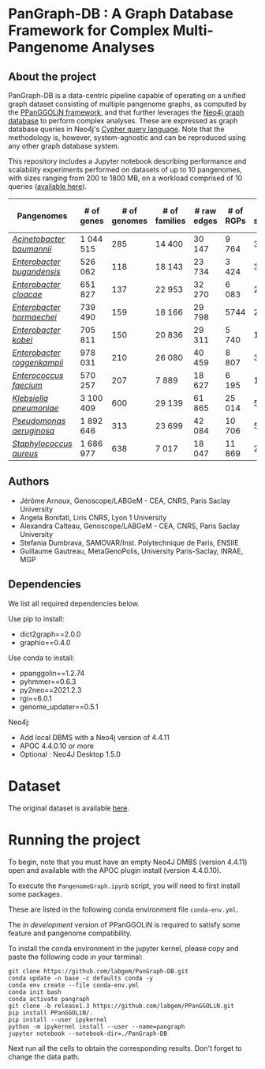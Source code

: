 # PanGraph-DB : A Graph Database Framework for Complex Multi-Pangenome Analyses

## About the project

PanGraph-DB is a data-centric pipeline capable of operating on a unified graph dataset consisting of multiple pangenome graphs, as computed by the [PPanGGOLiN framework](https://github.com/labgem/PPanGGOLiN), and that further leverages the [Neo4j graph database](https://neo4j.com/) to perform complex analyses. These are expressed as graph database queries in Neo4j's [Cypher query language](https://neo4j.com/developer/cypher/). Note that the methodology is, however, system-agnostic and can be reproduced using any other graph database system.

This repository includes a Jupyter notebook describing performance and scalability experiments performed on datasets of up to 10 pangenomes, with sizes ranging from 200 to 1800 MB, on a workload comprised of 10 queries ([available here](./script/python/wf.py)).

| Pangenomes                                                                                                           | \# of genes | \# of genomes | \# of families | \# raw edges | \# of RGPs | \# of spots | \# of modules | HDF5 size (MB) |
|----------------------------------------------------------------------------------------------------------------------|-------------|---------------|----------------|--------------|------------|-------------|---------------|----------------|
| [*Acinetobacter baumannii*](https://drive.google.com/file/d/1vMw6qKszr3GZjeJibdGRNJOY04xwA5OU/view?usp=share_link)   | 1 044 515   | 285           | 14 400         | 30 147       | 9 764      | 364         | 609           | 616            |
| [*Enterobacter bugandensis*](https://drive.google.com/file/d/1HoXGoRCxEWAbLMd7xt18ZjeAfUeOfqwq/view?usp=share_link)  | 526 062     | 118           | 18 143         | 23 734       | 3 424      | 326         | 250           | 212            |
| [*Enterobacter cloacae*](https://drive.google.com/file/d/1QOEUpcne4vqMgkpwSW3pADf7yRNaCdaB/view?usp=share_link)      | 651 827     | 137           | 22 953         | 32 270       | 6 083      | 292         | 526           | 358            |
| [*Enterobacter hormaechei*](https://drive.google.com/file/d/1R2l7gnZDvTjwL4WrWp6yO3jNs_2I_LEv/view?usp=share_link)   | 739 490     | 159           | 18 166         | 29 798       | 5744       | 280         | 742           | 415            |
| [*Enterobacter kobei*](https://drive.google.com/file/d/1JL0FrAi1Wf-9JCGIJmW2OghzAbl3ZLkS/view?usp=share_link)        | 705 811     | 150           | 20 836         | 29 311       | 5 740      | 181         | 535           | 386            |
| [*Enterobacter roggenkampii*](https://drive.google.com/file/d/1iQuG4WYB5k8UESUCA1LyQqyLvQD1JbDq/view?usp=share_link) | 978 031     | 210           | 26 080         | 40 459       | 8 807      | 319         | 712           | 537            |
| [*Enterococcus faecium*](https://drive.google.com/file/d/1VNLFW0qSNbbwJ4ccNd-R2UFTijMkM3eP/view?usp=share_link)      | 570 257     | 207           | 7 889          | 18 627       | 6 195      | 189         | 318           | 301            |
| [*Klebsiella pneumoniae*](https://drive.google.com/file/d/1hbKz4MSZgJM6ibcsWRFyj4LxPt8-T6nW/view?usp=share_link)     | 3 100 409   | 600           | 29 139         | 61 865       | 25 014     | 529         | 1 167         | 1 800          |
| [*Pseudomonas aeruginosa*](https://drive.google.com/file/d/1SsBbCb765MOrGjBcR0yNuK8dio4xKwnX/view?usp=share_link)    | 1 892 646   | 313           | 23 699         | 42 084       | 10 706     | 543         | 909           | 1200           |
| [*Staphylococcus aureus*](https://drive.google.com/file/d/1ZlJOJ2COVPgAZokB9W4r3rku5bSKEdQS/view?usp=sharing)        | 1 686 977   | 638           | 7 017          | 18 047       | 11 869     | 268         | 203           | 991            |


## Authors
- Jérôme Arnoux, Genoscope/LABGeM - CEA, CNRS, Paris Saclay University
- Angela Bonifati, Liris CNRS, Lyon 1 University
- Alexandra Calteau, Genoscope/LABGeM - CEA, CNRS, Paris Saclay University 
- Stefania Dumbrava, SAMOVAR/Inst. Polytechnique de Paris, ENSIIE 
- Guillaume Gautreau, MetaGenoPolis, University Paris-Saclay, INRAE, MGP

## Dependencies
We list all required dependencies below. 

Use pip to install:
- dict2graph==2.0.0
- graphio==0.4.0

Use conda to install:
- ppanggolin==1.2.74
- pyhmmer==0.6.3
- py2neo==2021.2.3
- rgi==6.0.1
- genome_updater==0.5.1

Neo4j:
- Add local DBMS with a Neo4j version of 4.4.11
- APOC 4.4.0.10 or more
- Optional : Neo4J Desktop 1.5.0

# Dataset

The original dataset is available [here](https://drive.google.com/drive/folders/1eZ7GQgU5tAgfryK31EPV6OP2wVRrj79B?usp=share_link).

# Running the project
To begin, note that you must have an empty Neo4J DMBS (version 4.4.11) open and available with the APOC plugin install (version 4.4.0.10).

To execute the `PangenomeGraph.ipynb` script, you will need to first install some packages. 

These are listed in the following conda environment file `conda-env.yml`. 

The *in development* version of PPanGGOLiN is required to satisfy some feature and pangenome compatibility.

To install the conda environment in the jupyter kernel, please copy and paste the following code in your terminal:

```
git clone https://github.com/labgem/PanGraph-DB.git
conda update -n base -c defaults conda -y
conda env create --file conda-env.yml
conda init bash
conda activate pangraph
git clone -b release1.3 https://github.com/labgem/PPanGGOLiN.git
pip install PPanGGOLiN/.
pip install --user ipykernel
python -m ipykernel install --user --name=pangraph
jupyter notebook --notebook-dir=./PanGraph-DB
```

Next run all the cells to obtain the corresponding results. Don't forget to change the data path.

